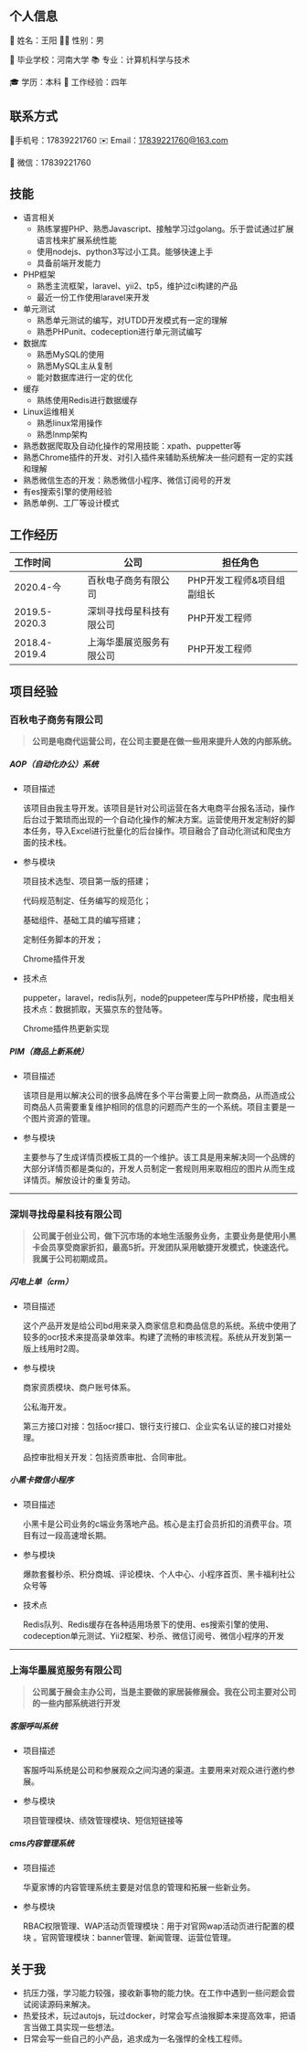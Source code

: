 ## 个人信息

🧩 姓名：王阳									  👨‍💼 性别：男

🏫 毕业学校：河南大学				       📚 专业：计算机科学与技术

🎓 学历：本科									  📓 工作经验：四年

## 联系方式

📱手机号：17839221760					✉️ Email：17839221760@163.com				

👀 微信：17839221760

## 技能

- 语言相关
  - 熟练掌握PHP、熟悉Javascript、接触学习过golang。乐于尝试通过扩展语言栈来扩展系统性能
  - 使用nodejs、python3写过小工具。能够快速上手
  - 具备前端开发能力
- PHP框架
  - 熟悉主流框架，laravel、yii2、tp5，维护过ci构建的产品
  - 最近一份工作使用laravel来开发
- 单元测试
  - 熟悉单元测试的编写，对UTDD开发模式有一定的理解
  - 熟悉PHPunit、codeception进行单元测试编写
- 数据库
  - 熟悉MySQL的使用
  - 熟悉MySQL主从复制
  - 能对数据库进行一定的优化
- 缓存
  - 熟练使用Redis进行数据缓存
- Linux运维相关
  - 熟悉linux常用操作
  - 熟悉lnmp架构
- 熟悉数据爬取及自动化操作的常用技能：xpath、puppetter等
- 熟悉Chrome插件的开发、对引入插件来辅助系统解决一些问题有一定的实践和理解
- 熟悉微信生态的开发：熟悉微信小程序、微信订阅号的开发
- 有es搜索引擎的使用经验
- 熟悉单例、工厂等设计模式

## 工作经历

| 工作时间      | 公司                     | 担任角色                   |
| :------------ | ------------------------ | -------------------------- |
| 2020.4-今     | 百秋电子商务有限公司     | PHP开发工程师&项目组副组长 |
| 2019.5-2020.3 | 深圳寻找母星科技有限公司 | PHP开发工程师              |
| 2018.4-2019.4 | 上海华墨展览服务有限公司 | PHP开发工程师              |

## 项目经验

### 百秋电子商务有限公司

> **公司是电商代运营公司，在公司主要是在做一些用来提升人效的内部系统。**

##### AOP（自动化办公）系统

- 项目描述

  该项目由我主导开发。该项目是针对公司运营在各大电商平台报名活动，操作后台过于繁琐而出现的一个自动化操作的解决方案。运营使用开发定制好的脚本任务，导入Excel进行批量化的后台操作。项目融合了自动化测试和爬虫方面的技术栈。

- 参与模块

  项目技术选型、项目第一版的搭建；

  代码规范制定、任务编写的规范化；

  基础组件、基础工具的编写搭建；

  定制任务脚本的开发；

  Chrome插件开发

- 技术点

  puppeter，laravel，redis队列，node的puppeteer库与PHP桥接，爬虫相关技术点：数据抓取，天猫京东的登陆等。
  
  Chrome插件热更新实现

##### PIM（商品上新系统）

- 项目描述

  该项目是用以解决公司的很多品牌在多个平台需要上同一款商品，从而造成公司商品人员需要重复维护相同的信息的问题而产生的一个系统。项目主要是一个图片资源的管理。

- 参与模块

  主要参与了生成详情页模板工具的一个维护。该工具是用来解决同一个品牌的大部分详情页都是类似的，开发人员制定一套规则用来取相应的图片从而生成详情页。解放设计的重复劳动。

---

### 深圳寻找母星科技有限公司

> **公司属于创业公司，做下沉市场的本地生活服务业务，主要业务是使用小黑卡会员享受商家折扣，最高5折。开发团队采用敏捷开发模式，快速迭代。我属于公司初期成员。**

##### 闪电上单（crm）

* 项目描述

  这个产品开发是给公司bd用来录入商家信息和商品信息的系统。系统中使用了较多的ocr技术来提高录单效率。构建了流畅的审核流程。系统从开发到第一版上线用时2周。

* 参与模块

  商家资质模块、商户账号体系。

  公私海开发。

  第三方接口对接：包括ocr接口、银行支行接口、企业实名认证的接口对接处理。

  品控审批相关开发：包括资质审批、合同审批。

##### 小黑卡微信小程序

* 项目描述

  小黑卡是公司业务的c端业务落地产品。核心是主打会员折扣的消费平台。项目有过一段高速增长期。

* 参与模块

  爆款套餐秒杀、积分商城、评论模块、个人中心、小程序首页、黑卡福利社公众号等

* 技术点

  Redis队列、Redis缓存在各种适用场景下的使用、es搜索引擎的使用、codeception单元测试、Yii2框架、秒杀、微信订阅号、微信小程序的开发

---

### 上海华墨展览服务有限公司

> **公司属于展会主办公司，当是主要做的家居装修展会。我在公司主要对公司的一些内部系统进行开发**

##### 客服呼叫系统

* 项目描述

  客服呼叫系统是公司和参展观众之间沟通的渠道。主要用来对观众进行邀约参展。

* 参与模块

  项目管理模块、绩效管理模块、短信短链接等

##### cms内容管理系统

* 项目描述

  华夏家博的内容管理系统主要是对信息的管理和拓展一些新业务。

* 参与模块

  RBAC权限管理、WAP活动页管理模块：用于对官网wap活动页进行配置的模块 。官网管理模块：banner管理、新闻管理、运营位管理。

## 关于我

* 抗压力强，学习能力较强，接收新事物的能力快。在工作中遇到一些问题会尝试阅读源码来解决。
* 热爱技术，玩过autojs，玩过docker，时常会写点油猴脚本来提高效率，把语言当做工具实现一些想法。
* 日常会写一些自己的小产品，追求成为一名强悍的全栈工程师。
